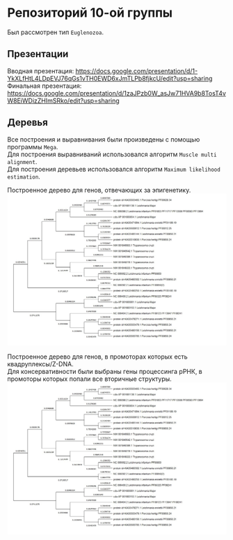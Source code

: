 # Репозиторий 10-ой группы

Был рассмотрен тип `Euglenozoa`.

## Презентации

Вводная презентация: https://docs.google.com/presentation/d/1-YkXLfHtL4LDpEVJ76qGs1vTH0EWD6xJmTLPb8fjkcU/edit?usp=sharing  
Финальная презентация: https://docs.google.com/presentation/d/1zaJPzb0W_asJw71HVA9b8TosT4vW8EiWDizZHImSRko/edit?usp=sharing  

## Деревья

Все построения и выравнивания были произведены с помощью программы `Mega`.  
Для построения выравниваний использовался алгоритм `Muscle multi alignment`.  
Для построения деревьев использовался алгоритм `Maximum likelihood estimation`.  

Построенное дерево для генов, отвечающих за эпигенетику.  
![Epigenetic linked genes: Tree](./pics/tree_epigenetic.jpg)

Построенное дерево для генов, в промоторах которых есть квадруплексы/Z-DNA.  
Для консервативности были выбраны гены процессинга рРНК, в промоторы которых попали все вторичные структуры.  
![rRNA Processing Genes: Tree](./pics/tree_epigenetic.jpg)

